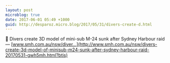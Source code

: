 ```yaml
---
layout: post
microblog: true
date: 2017-06-01 05:49 +1000
guid: http://desparoz.micro.blog/2017/05/31/divers-create-d.html
---
```

🔗 Divers create 3D model of mini-sub M-24 sunk after Sydney Harbour raid — [www.smh.com.au/nsw/diver...](http://www.smh.com.au/nsw/divers-create-3d-model-of-minisub-m24-sunk-after-sydney-harbour-raid-20170531-gwh5mh.html?btis)
